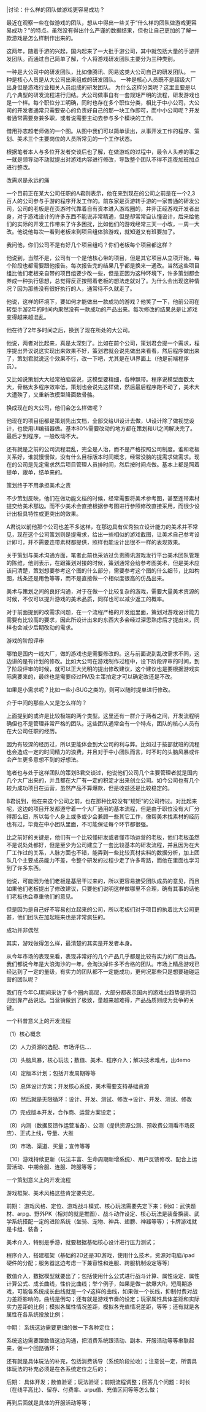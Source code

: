 |讨论：什么样的团队做游戏更容易成功？

最近在观察一些在做游戏的团队，想从中得出一些关于“什么样的团队做游戏更容易成功？”的特点。虽然没有得出什么严谨的数据结果，但也让自己更加的了解一款游戏是怎么样制作出来的。

这两年，随着手游的兴起，国内起来了一大批手游公司，其中就包括大量的手游开发团队。而通过自己简单了解，个人将游戏研发团队主要分为三种类别。

一种是大公司中的研发团队，比如像腾讯、网易这类大公司自己的研发团队。
一种是核心人员是从大公司出来组成的研发团队。
一种是核心人员既不是超级大厂出身但是游戏行业相关人员组成的研发团队。
为什么这样分类呢？这里主要是以几个典型的研发流程进行归结。大公司做事自有一套规矩严明的流程，研发游戏也是一个样。每个职位分工明确，同时也存在多个职位分类，相比于中小公司，大公司的开发者通常只需要安心的负责好自己的那一块工作即可，而中小公司呢？开发者通常需要身兼多职，或者说需要主动去参与多个模块的工作。

借用孙志超老师做的一个图。从图中我们可以简单读出，从事开发工作的程序、策划、美术三个主要岗位的人员所常见的一个工作状态。



根据笔者本人与多位开发者交谈后也了解，在做游戏的过程中，最令人头疼的事之一就是领导动不动就提出对游戏内容进行修改，导致整个团队不得不连夜加班加点进行整改。

改需求是永远的痛

一个目前正在某大公司任职的A君则表示，他在来到现在的公司之前是在一个2,3百人的公司参与手游的程序开发工作的。前东家是页游转手游的一家普通的研发公司，公司的老板是在页游时代靠着自有资本进入游戏圈的，并非正经游戏开发者出身，对于游戏设计的许多东西不能说非常精通，但是却常常自认懂设计，后来给他们的实际的开发工作带来了许多困扰，比如他们的游戏经常三天一小改，一周一大改。他说他每次一看到老板来到项目组体验游戏，就知道又有班要加了。

我问他，你们公司不是有好几个项目组吗？你们老板每个项目都这样？

他说到，当然不是，公司有一个是他核心带的项目，但是其它项目从立项开始，每个阶段也都需要跟他报告。每次报告完的结果几乎都是换来一通改。当然这些项目组比他们老板亲自带的项目组要少改一些，但是正因为这种环境下，许多策划都会养成一种执行思想，总觉得反正按照着老板的想法走就对了。为什么会出现这种情况？因为那些没有很好执行的人，通常待不久就走了。

他说，这样的环境下，要如何才能做出一款成功的游戏？他笑了一下，他前公司在转型手游2年的时间内果然没有一款成功的产品出来。每次修改的结果总是让游戏变得越来越混乱。

他在待了2年多时间之后，换到了现在所处的大公司。

他说，两者对比起来，真是太深刻了。比如在前个公司，策划君会提一个需求，程序提出异议说这实现出来效果不好，策划君就会说先做出来看看，然后程序做出来了，策划君就说这个效果不行，改一下吧，尤其是在UI界面上（他是前端程序员）。

又比如说策划大大经常拍脑袋说，这模型要精细，各种飘带。程序说模型面数太大，骨骼太多程序效率低，策划也会说先这样做，然后最后程序跑不动了，美术大大遭殃了，又重新改模型降面数骨骼。



换成现在的大公司，他们会怎么样做呢？

他现在的项目组都是策划先出文档，全部交给UI设计去做，UI设计除了做视觉设计，也使用UI编辑器做。基本80%需要改动的地方都在策划和UI之间解决完了。最后才到程序，一般改动不大。

还有就是之前的公司流程混乱，完全是人治，而不是严格按照公司制度。谁和老板关系好，谁就慢慢做，没有什么目标版本时间概念，经常没脑的提需求做需求。现在的公司是先定需求然后项目管理人员排时间，然后按时间点做。基本上都是照着提单，跟单，结单来的。

策划终于不用承担美术之责

不少策划反映，他们在做功能文档的时候，经常需要将美术参考图，甚至连带素材提交给美术那边。而不少美术会直接根据参考图进行参照修改直接采用，而很少设计出极具特性或更突出的效果。

A君说以前他那个公司也差不多这样，在那边具有优秀独立设计能力的美术并不常见，现在这个公司策划则是提需求，给出一些相似的游戏截图，让美术自己参考设计即可，并不需要连带素材都提供，照样也能设计出很不一样的表现效果。

关于策划与美术沟通方面，笔者此前也采访过负责腾讯游戏发行平台美术团队管理的陈维，他则表示，在跟策划对接的时候，策划通常会给参考图美术，但是美术应该问清楚，策划想要参考这个图的什么部分，需要参考这个图的什么细节，比如构图，线条还是用色等等，而不是直接做一个相似度很高的仿品出来。

美术与策划之间的良好沟通，对于在做一个比较复杂的游戏，需要大量美术资源的时候，不仅可以提升游戏的美术品质，同样也可以减少返工的概率。

对于前面提到的改需求问题，在一个流程严格的开发组里面，策划对游戏设计能力需要有比较高的要求，因此所设计出来的东西大多会经过深思熟虑后才提出来，同样也会减少后期改动的需求。

游戏的阶段评审

哪怕是国内一线大厂，做的游戏也是需要修改的。这与前面说到乱改需求不同，这边讲的是有计划的修改。比如大公司在游戏制作过程中，设下阶段评审的时间，到了阶段评审的时候，就可以正大光明的提出修改建议，这个建议也是要根据游戏实际需要来的，最终也是需要经过PM及主策拍定才可以确定改还是不改。

如果是小需求呢？比如一些小BUG之类的，则可以随时提单进行修改。

介于中间的那些人又是怎么样的？

上面提到的或许是比较极端的两个类型。这里还有一群介于两者之间，开发流程明确但也不是管理非常严格的团队。这些团队通常会有一个特点，团队的核心人员有在大公司任职的经历。

因为有较深的经历过，所以更能体会到大公司的利与弊。比如过于按部就班的流程也会造成一定的时间精力的浪费，并且对于中小团队而言，时不时的头脑风暴或许会产生更多意想不到的好想法。

笔者也与处于这样团队的策划B君交谈过，他说他们公司几个主要管理者就是国内几个大厂出来的，并且都在大厂有一定的积淀才出来创立公司。如今公司也有几个较为成功项目在运营，虽然产品不算爆款，但是收益还是比较稳定的。

B君说到，他在来这个公司之前，也在那种比较没有“规矩”的公司待过。对比起来呢，这边的项目开发都遵守着一个大厂通用的基本流程，但是由于职位没有大厂分得那么细，所以每个人身上或多或少会兼顾一些其它工作，像帮美术找素材的经历也有过，毕竟在中小团队里面，不可能保证每个环节都很强。

比之前好的关键是，他们有一个比较懂研发或者懂市场运营的老板，他们老板虽然不是说处处都好，但是至少为公司建立了一套比较基本的研发流程，并且因为在大厂工作过的关系，人脉方面也不错，能弄到一些比较真材实料的数据分析，加上团队几个主要成员能力不差，令整个研发的过程少走了许多弯路，而他在里面也学习到了许多东西。

他说，可能因为他们老板是基层干过来的，所以更容易接受团队成员的意见，而且如果他们老板提出了修改建议，只要他们说明这样做哪里不合理，确有其事的话他们老板也会尊重他们的意见。

但是因为是自己好不容易创立起来的公司，所以老板们对于项目的执着比大公司更甚，他们团队在加起班来也是非常疯狂的。

成功并非偶然

其实，游戏做得怎么样，最清楚的其实是开发者本身。

从今年市场的表现来看，表现非常好的几个产品几乎都是比较有实力的厂商出品。我们都说今年是大浪淘沙的一年，会淘汰掉许多不合格的团队。市场上精品游戏已经达到了一定的量级，有实力的团队都不一定能成功，更何况那些只是想要碰碰运营的团队呢？

我们在今年CJ期间采访了多个圈内高层，大部分都表示国内的游戏业趋势是将回归到靠产品说话。当营销做到了极致，量越来越难得，产品品质则成为竞争的关键。

一个科普意义上的开发流程

（1）核心概念

（2）人力资源的选配、市场评估....

（3）头脑风暴，核心玩法；数值、美术、程序介入；解决技术难点，出demo

（4）定版本计划；包括开发周期等等

（5）总体设计方案；开发核心系统，美术需要支持基础资源

（6）然后就是无限循环：设计、开发、测试、修改→设计、开发、测试、修改

（7）完成版本开发，合作商、运营方案设定；

（8）内测（数据反馈作运营准备）、公测（提供资源公测、预收费公测看市场反应）、正式上线，导量、大推

（9）市场、渠道、买量；宣传等等

（10）游戏持续更新（玩法丰富、生命周期新增系统）、用户反馈修改、配合上运营活动、中期合服、连服、跨服等等；

一个策划意义上的开发流程

游戏框架、美术风格这些肯定要先定。

前期：
游戏风格、定位、游戏战斗模式、核心玩法需要先定下来；例如：武侠题材、arpg、野外PK（相对的就是推图）、战斗动作设定、核心玩法是装备换装、武学系统搭配一定的进阶系统（坐骑、宠物、神兵、翅膀、神器等等）；卡牌游戏就是卡组、装备；

美术介入，特别是手游，就要根据基础核心设计进行压力测试；

程序介入，搭建框架（基础的2D还是3D游戏，使用什么技术，资源对电脑/ipad硬件的分配；服务器这边考虑一下兼容性和连服、跨服机制设定等等）

数值介入，数据模型就要出了；包括使用什么公式进行战斗计算、属性设定、属性计算公式、成长曲线，性价比曲线；举个例子，如果是做一款爆大R，短周期游戏，可能各系统成长曲线就是一个√这样的曲线，如果做一个长线，抑制付费对战力差距影响的，曲线是倒勾；还有就是游戏节奏的设定；玩家属性具体差距和实际实力差距的比例；模拟各属性情况差距，模拟各充值情况差距，等等；还有就是各属性在各系统投放比例；

中期：
系统这边需要更细的做一下各种定位；

系统这边需要跟数值这边沟通，把消费系统跟活动、副本、开服活动等等串联起来，做一个回路循环；

还有就是具体玩法的补充，包括消费诱导（系统阶段拉收）；注意说一定，所谓具体玩法的补充必须是在各系统定位之后的；

后期：
具体开发；数值验证；玩法验证；前期流程调整；回答几个问题：时长（在线平高比）、留存、付费率、arpu值、充值区间等等怎么做；

再到后面就是具体的开服活动等等；

